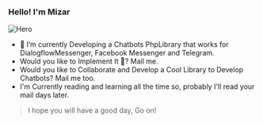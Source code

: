 ### Hello! I'm Mizar

![Hero](https://i.imgur.com/q1HMxtr.png)

- 🚀 I’m currently Developing a Chatbots PhpLibrary that works for DialogflowMessenger, Facebook Messenger and Telegram.
- Would you like to Implement It 👀? Mail me.
- Would you like to Collaborate and Develop a Cool Library to Develop Chatbots? Mail me too.
- I'm Currently reading and learning all the time so, probably I'll read your mail days later.

> I hope you will have a good day, Go on!


